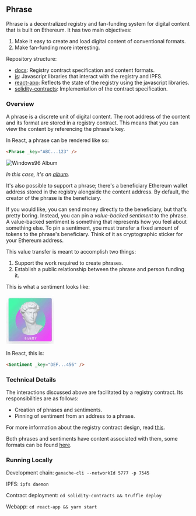 ## Phrase

Phrase is a decentralized registry and fan-funding system for digital content that is built on Ethereum. It has two main objectives:

1. Make it easy to create and load digital content of conventional formats.
2. Make fan-funding more interesting.

Repository structure:

* [docs](docs): Registry contract specification and content formats.
* [js](js): Javascript libraries that interact with the registry and IPFS.
* [react-app](react-app): Reflects the state of the registry using the javascript libraries.
* [solidity-contracts](solidity-contracts): Implementation of the contract specification.

### Overview

A phrase is a discrete unit of digital content. The root address of the content and its format are stored in a registry contract. This means that you can view the content by referencing the phrase's key.

In React, a phrase can be rendered like so:
```html
<Phrase _key="ABC...123" />
```

![Windows96 Album](docs/images/phrase.gif)

_In this case, it's an [album](https://windows96.bandcamp.com/album/enchanted-instrumentals-and-whispers)._

It's also possible to support a phrase; there's a beneficiary Ethereum wallet address stored in the registry alongside the content address. By default, the creator of the phrase is the beneficiary.

If you would like, you can send money directly to the beneficiary, but that's pretty boring. Instead, you can pin a _value-backed sentiment_ to the phrase. A value-backed sentiment is something that represents how you feel about something else. To pin a sentiment, you must transfer a fixed amount of tokens to the phrase's beneficiary. Think of it as cryptographic sticker for your Ethereum address.

This value transfer is meant to accomplish two things:

1. Support the work required to create phrases.
2. Establish a public relationship between the phrase and person funding it.

This is what a sentiment looks like:

![That's Vape](docs/images/sentiment.gif)

In React, this is:
```html
<Sentiment _key="DEF...456" />
```

### Technical Details

The interactions discussed above are facilitated by a registry contract. Its responsibilities are as follows:

- Creation of phrases and sentiments.
- Pinning of sentiment from an address to a phrase.

For more information about the registry contract design, read [this](./docs/registry-contract-design.md).

Both phrases and sentiments have content associated with them, some formats can be found [here](./docs/content-formats.md).

### Running Locally

Development chain: `ganache-cli --networkId 5777 -p 7545`

IPFS: `ipfs daemon`

Contract deployment: `cd solidity-contracts && truffle deploy`

Webapp: `cd react-app && yarn start`
